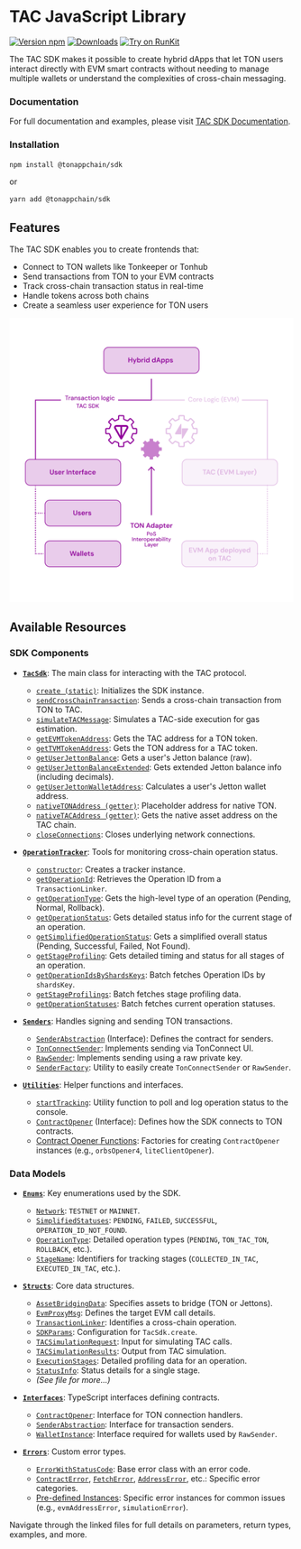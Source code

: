 # TAC JavaScript Library 

[![Version npm](https://img.shields.io/npm/v/@tonappchain/sdk.svg?logo=npm)](https://www.npmjs.com/package/@tonappchain/sdk)
[![Downloads](https://img.shields.io/npm/dm/@tonappchain/sdk.svg)](https://www.npmjs.com/package/@tonappchain/sdk)
[![Try on RunKit](https://badge.runkitcdn.com/@tonappchain/sdk.svg)](https://runkit.com/npm/@tonappchain/sdk)


The TAC SDK makes it possible to create hybrid dApps that let TON users interact directly with EVM smart contracts without needing to manage multiple wallets or understand the complexities of cross-chain messaging.

### Documentation

For full documentation and examples, please visit [TAC SDK Documentation](https://docs.tac.build/build/sdk/introduction).

### Installation

```bash
npm install @tonappchain/sdk
```

or 

```bash
yarn add @tonappchain/sdk
```


## Features

The TAC SDK enables you to create frontends that:

- Connect to TON wallets like Tonkeeper or Tonhub
- Send transactions from TON to your EVM contracts
- Track cross-chain transaction status in real-time
- Handle tokens across both chains
- Create a seamless user experience for TON users

![TAC SDK](./tac-sdk.png)


## Available Resources


### SDK Components

- **[`TacSdk`](./docs/sdks/tac_sdk.md)**: The main class for interacting with the TAC protocol.
  - [`create (static)`](./docs/sdks/tac_sdk.md#create-static): Initializes the SDK instance.
  - [`sendCrossChainTransaction`](./docs/sdks/tac_sdk.md#sendcrosschaintransaction): Sends a cross-chain transaction from TON to TAC.
  - [`simulateTACMessage`](./docs/sdks/tac_sdk.md#simulatetacmessage): Simulates a TAC-side execution for gas estimation.
  - [`getEVMTokenAddress`](./docs/sdks/tac_sdk.md#getevmtokenaddress): Gets the TAC address for a TON token.
  - [`getTVMTokenAddress`](./docs/sdks/tac_sdk.md#gettvmtokenaddress): Gets the TON address for a TAC token.
  - [`getUserJettonBalance`](./docs/sdks/tac_sdk.md#getuserjettonbalance): Gets a user's Jetton balance (raw).
  - [`getUserJettonBalanceExtended`](./docs/sdks/tac_sdk.md#getuserjettonbalanceextended): Gets extended Jetton balance info (including decimals).
  - [`getUserJettonWalletAddress`](./docs/sdks/tac_sdk.md#getuserjettonwalletaddress): Calculates a user's Jetton wallet address.
  - [`nativeTONAddress (getter)`](./docs/sdks/tac_sdk.md#nativetonaddress-getter): Placeholder address for native TON.
  - [`nativeTACAddress (getter)`](./docs/sdks/tac_sdk.md#nativetacaddress-getter): Gets the native asset address on the TAC chain.
  - [`closeConnections`](./docs/sdks/tac_sdk.md#closeconnections): Closes underlying network connections.

- **[`OperationTracker`](./docs/sdks/operation_tracker.md)**: Tools for monitoring cross-chain operation status.
  - [`constructor`](./docs/sdks/operation_tracker.md#constructor): Creates a tracker instance.
  - [`getOperationId`](./docs/sdks/operation_tracker.md#getoperationid): Retrieves the Operation ID from a `TransactionLinker`.
  - [`getOperationType`](./docs/sdks/operation_tracker.md#getoperationtype): Gets the high-level type of an operation (Pending, Normal, Rollback).
  - [`getOperationStatus`](./docs/sdks/operation_tracker.md#getoperationstatus): Gets detailed status info for the current stage of an operation.
  - [`getSimplifiedOperationStatus`](./docs/sdks/operation_tracker.md#getsimplifiedoperationstatus): Gets a simplified overall status (Pending, Successful, Failed, Not Found).
  - [`getStageProfiling`](./docs/sdks/operation_tracker.md#getstageprofiling): Gets detailed timing and status for all stages of an operation.
  - [`getOperationIdsByShardsKeys`](./docs/sdks/operation_tracker.md#getoperationidsbyshardskeys): Batch fetches Operation IDs by `shardsKey`.
  - [`getStageProfilings`](./docs/sdks/operation_tracker.md#getstageprofilings): Batch fetches stage profiling data.
  - [`getOperationStatuses`](./docs/sdks/operation_tracker.md#getoperationstatuses): Batch fetches current operation statuses.

- **[`Senders`](./docs/sdks/senders.md)**: Handles signing and sending TON transactions.
  - [`SenderAbstraction`](./docs/sdks/senders.md#senderabstraction-interface) (Interface): Defines the contract for senders.
  - [`TonConnectSender`](./docs/sdks/senders.md#tonconnectsender): Implements sending via TonConnect UI.
  - [`RawSender`](./docs/sdks/senders.md#rawsender): Implements sending using a raw private key.
  - [`SenderFactory`](./docs/sdks/senders.md#senderfactory): Utility to easily create `TonConnectSender` or `RawSender`.

- **[`Utilities`](./docs/sdks/utilities.md)**: Helper functions and interfaces.
  - [`startTracking`](./docs/sdks/utilities.md#starttracking): Utility function to poll and log operation status to the console.
  - [`ContractOpener`](./docs/sdks/utilities.md#contractopener-interface) (Interface): Defines how the SDK connects to TON contracts.
  - [Contract Opener Functions](./docs/sdks/utilities.md#contract-opener-functions-orbsopener4-etc): Factories for creating `ContractOpener` instances (e.g., `orbsOpener4`, `liteClientOpener`).

### Data Models

- **[`Enums`](./docs/models/enums.md)**: Key enumerations used by the SDK.
  - [`Network`](./docs/models/enums.md#network): `TESTNET` or `MAINNET`.
  - [`SimplifiedStatuses`](./docs/models/enums.md#simplifiedstatuses): `PENDING`, `FAILED`, `SUCCESSFUL`, `OPERATION_ID_NOT_FOUND`.
  - [`OperationType`](./docs/models/enums.md#operationtype): Detailed operation types (`PENDING`, `TON_TAC_TON`, `ROLLBACK`, etc.).
  - [`StageName`](./docs/models/enums.md#stagename): Identifiers for tracking stages (`COLLECTED_IN_TAC`, `EXECUTED_IN_TAC`, etc.).

- **[`Structs`](./docs/models/structs.md)**: Core data structures.
  - [`AssetBridgingData`](./docs/models/structs.md#assetbridgingdata): Specifies assets to bridge (TON or Jettons).
  - [`EvmProxyMsg`](./docs/models/structs.md#evmproxymsg): Defines the target EVM call details.
  - [`TransactionLinker`](./docs/models/structs.md#transactionlinker): Identifies a cross-chain operation.
  - [`SDKParams`](./docs/models/structs.md#sdkparams): Configuration for `TacSdk.create`.
  - [`TACSimulationRequest`](./docs/models/structs.md#tacsimulationrequest): Input for simulating TAC calls.
  - [`TACSimulationResults`](./docs/models/structs.md#tacsimulationresults): Output from TAC simulation.
  - [`ExecutionStages`](./docs/models/structs.md#executionstages): Detailed profiling data for an operation.
  - [`StatusInfo`](./docs/models/structs.md#statusinfo): Status details for a single stage.
  - *(See file for more...)*

- **[`Interfaces`](./docs/models/interfaces.md)**: TypeScript interfaces defining contracts.
  - [`ContractOpener`](./docs/models/interfaces.md#contractopener): Interface for TON connection handlers.
  - [`SenderAbstraction`](./docs/models/interfaces.md#senderabstraction): Interface for transaction senders.
  - [`WalletInstance`](./docs/models/interfaces.md#walletinstance): Interface required for wallets used by `RawSender`.

- **[`Errors`](./docs/models/errors.md)**: Custom error types.
  - [`ErrorWithStatusCode`](./docs/models/errors.md#errorwithstatuscode): Base error class with an error code.
  - [`ContractError`](./docs/models/errors.md#contracterror), [`FetchError`](./docs/models/errors.md#fetcherror), [`AddressError`](./docs/models/errors.md#addresserror), etc.: Specific error categories.
  - [Pre-defined Instances](./docs/models/errors.md#pre-defined-error-instances): Specific error instances for common issues (e.g., `evmAddressError`, `simulationError`).

Navigate through the linked files for full details on parameters, return types, examples, and more.